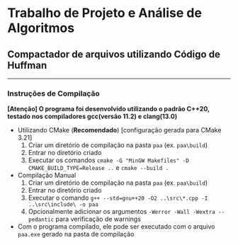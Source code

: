 # Trabalho de Projeto e Análise de Algoritmos
## Compactador de arquivos utilizando Código de Huffman
---
### Instruções de Compilação
**[Atenção] O programa foi desenvolvido utilizando o padrão C++20, testado nos compiladores gcc(versão 11.2) e clang(13.0)**
* Utilizando CMake (**Recomendado**) [configuração gerada para CMake 3.21]
    1. Criar um diretório de compilação na pasta `paa` (ex. `paa\build`)
    1. Entrar no diretório criado
    1. Executar os comandos `cmake -G "MinGW Makefiles" -D CMAKE_BUILD_TYPE=Release ..` e `cmake --build .`
* Compilação Manual
    1. Criar um diretório de compilação na pasta `paa` (ex. `paa\build`)
    1. Entrar no diretório criado
    1. Executar o comando `g++ --std=gnu++20 -O2 ..\src\*.cpp -I ..\src\include\ -o paa`
    1. Opcionalmente adicionar os argumentos `-Werror -Wall -Wextra --pedantic` para verificação de warnings
* Com o programa compilado, ele pode ser executado com o arquivo `paa.exe` gerado na pasta de compilação
